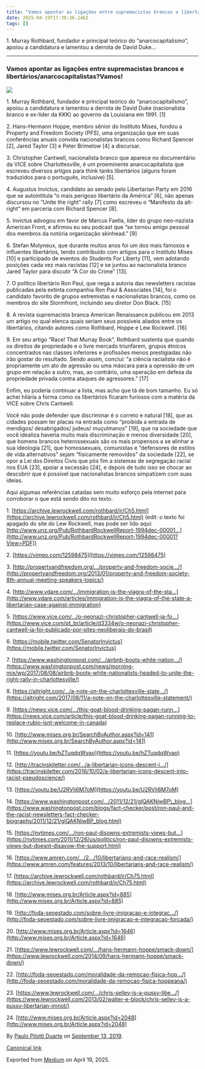 ```yaml
---
title: "Vamos apontar as ligações entre supremacistas brancos e libertários/anarcocapitalistas?Vamos!"
date: 2025-04-19T17:39:36.146Z
tags: []
---
```


1\. Murray Rothbard, fundador e principal teórico do “anarcocapitalismo”, apoiou a candidatura e lamentou a derrota de David Duke…

* * *

### Vamos apontar as ligações entre supremacistas brancos e libertários/anarcocapitalistas?Vamos!

![](https://cdn-images-1.medium.com/max/800/1*CJZF3Lx9bWeTntkbRwHWLg.jpeg)

1\. Murray Rothbard, fundador e principal teórico do “anarcocapitalismo”, apoiou a candidatura e lamentou a derrota de David Duke (nacionalista branco e ex-líder da KKK) ao governo da Louisiana em 1991. \[1\]

2\. Hans-Hermann Hoppe, membro sênior do Instituto Mises, fundou a Property and Freedom Society (PFS), uma organização que em suas conferências anuais convida nacionalistas brancos como Richard Spencer \[2\], Jared Taylor \[3\] e Peter Brimelow \[4\] a discursar.

3\. Christopher Cantwell, nacionalista branco que aparece no documentário da VICE sobre Charlottesville, é um proeminente anarcocapitalista que escreveu diversos artigos para think tanks libertários (alguns foram traduzidos para o português, inclusive) \[5\].

4\. Augustus Invictus, candidato ao senado pelo Libertarian Party em 2016 que se autointitula “o mais perigoso libertário da América” \[6\], não apenas discursou no “Unite the right” rally \[7\] como escreveu o “Manifesto da alt-right” em parceria com Richard Spencer \[8\].

5\. Invictus advogou em favor de Marcus Faella, líder do grupo neo-nazista American Front, e afirmou eu seu podcast que “se tornou amigo pessoal dos membros da notória organização skinhead.” \[9\]

6\. Stefan Molyneux, que durante muitos anos foi um dos mais famosos e influentes libertários, tendo contribuído com artigos para o Instituto Mises \[10\] e participado de eventos do Students For Liberty \[11\], vem adotando posições cada vez mais racistas \[12\] e se juntou ao nacionalista branco Jared Taylor para discutir “A Cor do Crime” \[13\].

7\. O político libertário Ron Paul, que nega a autoria das newsletters racistas publicadas pela extinta companhia Ron Paul & Associates \[14\], foi o candidato favorito de grupos extremistas e nacionalistas brancos, como os membros do site Stormfront, incluindo seu diretor Don Black. \[15\]

8\. A revista supremacista branca American Renaissance publicou em 2013 um artigo no qual elenca quais seriam seus possíveis aliados entre os libertários, citando autores como Rothbard, Hoppe e Lew Rockwell. \[16\]

9\. Em seu artigo “Race! That Murray Book”, Rothbard sustenta que quando os direitos de propriedade e o livre mercado triunfarem, grupos étnicos concentrados nas classes inferiores e profissões menos prestigiadas não irão gostar do resultado. Sendo assim, conclui: “a ciência racialista não é propriamente um ato de agressão ou uma máscara para a opressão de um grupo em relação a outro, mas, ao contrário, uma operação em defesa da propriedade privada contra ataques de agressores.” \[17\]

Enfim, eu poderia continuar a lista, mas acho que tá de bom tamanho. Eu só achei hilária a forma como os libertários ficaram furiosos com a matéria da VICE sobre Chris Cantwell.

Você não pode defender que discriminar é o correto e natural \[18\], que as cidades possam ter placas na entrada como “proibida a entrada de mendigos/ desabrigados/ judeus/ muçulmanos” \[19\], que na sociedade que você idealiza haveria muito mais discriminação e menos diversidade \[20\], que homens brancos heterossexuais são os mais propensos a se alinhar a sua ideologia \[21\], que homossexuais, comunistas e “defensores de estilos de vida alternativos” sejam “fisicamente removidos” da sociedade \[22\], se opor a Lei dos Direitos Civis que pôs fim a sistemas de segregação racial nos EUA \[23\], apoiar a secessão \[24\], e depois de tudo isso se chocar ao descobrir que é possível que nacionalistas brancos simpatizem com suas ideias.

Aqui algumas referências catadas sem muito esforço pela internet para corroborar o que está sendo dito no texto.

1\. [https://archive.lewrockwell.com/rothbard/ir/Ch5.html](https://archive.lewrockwell.com/rothbard/ir/Ch5.html) (edit: o texto foi apagado do site do Lew Rockwell, mas pode ser lido aqui: [http://www.unz.org/Pub/RothbardRockwellReport-1994dec-00001…](http://www.unz.org/Pub/RothbardRockwellReport-1994dec-00001?View=PDF))

2\. [https://vimeo.com/12598475](https://vimeo.com/12598475)

3\. [http://propertyandfreedom.org/…/property-and-freedom-socie…/](http://propertyandfreedom.org/2013/01/property-and-freedom-society-8th-annual-meeting-speakers-topics/)

4\. [http://www.vdare.com/…/immigration-is-the-viagra-of-the-sta…](http://www.vdare.com/articles/immigration-is-the-viagra-of-the-state-a-libertarian-case-against-immigration)

5\. [https://www.vice.com/…/o-neonazi-christopher-cantwell-ja-fo…](https://www.vice.com/pt_br/article/d3334w/o-neonazi-christopher-cantwell-ja-foi-publicado-por-sites-neoliberais-do-brasil)

6\. [https://mobile.twitter.com/SenatorInvictus](https://mobile.twitter.com/SenatorInvictus)

7\. [https://www.washingtonpost.com/…/airbnb-boots-white-nation…/](https://www.washingtonpost.com/news/morning-mix/wp/2017/08/08/airbnb-boots-white-nationalists-headed-to-unite-the-right-rally-in-charlottesville/)

8\. [https://altright.com/…/a-note-on-the-charlottesville-state…/](https://altright.com/2017/08/11/a-note-on-the-charlottesville-statement/)

9\. [https://news.vice.com/…/this-goat-blood-drinking-pagan-runn…](https://news.vice.com/article/this-goat-blood-drinking-pagan-running-to-replace-rubio-isnt-welcome-in-canada)

10\. [http://www.mises.org.br/SearchByAuthor.aspx?id=141](http://www.mises.org.br/SearchByAuthor.aspx?id=141)

11\. [https://youtu.be/hZTuqdqWyao](https://youtu.be/hZTuqdqWyao)

12\. [http://tracinskiletter.com/…/a-libertarian-icons-descent-i…/](https://tracinskiletter.com/2016/10/02/a-libertarian-icons-descent-into-racist-pseudoscience/)

13\. [https://youtu.be/U2RVIi6M7oM](https://youtu.be/U2RVIi6M7oM)

14\. [https://www.washingtonpost.com/…/2011/12/21/gIQAKNiwBP\_blog…](https://www.washingtonpost.com/blogs/fact-checker/post/ron-paul-and-the-racist-newsletters-fact-checker-biography/2011/12/21/gIQAKNiwBP_blog.html)

15\. [https://nytimes.com/…/ron-paul-disowns-extremists-views-but…](https://nytimes.com/2011/12/26/us/politics/ron-paul-disowns-extremists-views-but-doesnt-disavow-the-support.html)

16\. [https://www.amren.com/…/2…/10/libertarians-and-race-realism/](https://www.amren.com/features/2013/10/libertarians-and-race-realism/)

17\. [https://archive.lewrockwell.com/rothbard/ir/Ch75.html](https://archive.lewrockwell.com/rothbard/ir/Ch75.html)

18\. [http://www.mises.org.br/Article.aspx?id=885](http://www.mises.org.br/Article.aspx?id=885)

19\. [http://foda-seoestado.com/sobre-livre-imigracao-e-integrac…/](http://foda-seoestado.com/sobre-livre-imigracao-e-integracao-forcada/)

20\. [http://www.mises.org.br/Article.aspx?id=1646](http://www.mises.org.br/Article.aspx?id=1646)

21\. [https://www.lewrockwell.com/…/hans-hermann-hoppe/smack-down/](https://www.lewrockwell.com/2014/09/hans-hermann-hoppe/smack-down/)

22\. [http://foda-seoestado.com/moralidade-da-remocao-fisica-hop…/](http://foda-seoestado.com/moralidade-da-remocao-fisica-hoppeana/)

23\. [https://www.lewrockwell.com/…/chris-selley-is-a-pussy-libe…/](https://www.lewrockwell.com/2013/02/walter-e-block/chris-selley-is-a-pussy-libertarian-imnot/)

24\. [http://www.mises.org.br/Article.aspx?id=2048](http://www.mises.org.br/Article.aspx?id=2048)

By [Paulo Pilotti Duarte](https://medium.com/@paulopilotti) on [September 13, 2019](https://medium.com/p/fa32a1e96f52).

[Canonical link](https://medium.com/@paulopilotti/vamos-apontar-as-liga%C3%A7%C3%B5es-entre-supremacistas-brancos-e-libert%C3%A1rios-anarcocapitalistas-vamos-fa32a1e96f52)

Exported from [Medium](https://medium.com) on April 19, 2025.